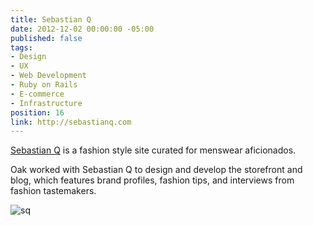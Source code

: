 ```yaml
---
title: Sebastian Q
date: 2012-12-02 00:00:00 -05:00
published: false
tags:
- Design
- UX
- Web Development
- Ruby on Rails
- E-commerce
- Infrastructure
position: 16
link: http://sebastianq.com
---
```


[Sebastian Q](http://sebastianq.com) is a fashion style site curated for menswear aficionados.

Oak worked with Sebastian Q to design and develop the storefront and blog, which features brand profiles, fashion tips, and interviews from fashion tastemakers.

![sq](/uploads/sq.jpg)